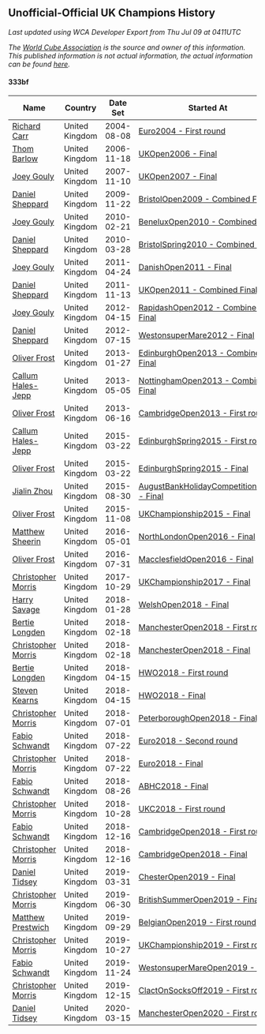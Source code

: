 ## Unofficial-Official UK Champions History

*Last updated using WCA Developer Export from Thu Jul 09 at 0411UTC*

*The [World Cube Association](https://www.worldcubeassociation.org) is the source and owner of this information. This published information is not actual information, the actual information can be found [here](https://www.worldcubeassociation.org/results).*

#### 333bf

|Name|Country|Date Set|Started At|Ended At|Days Held|  
|--|--|--|--|--|--|  
|[Richard Carr](https://www.worldcubeassociation.org/persons/2004CARR01)|United Kingdom|2004-08-08|[Euro2004 - First round](https://www.worldcubeassociation.org/competitions/Euro2004/results/all#e333bf_1)|1 year after [Euro2004](https://www.worldcubeassociation.org/competitions/Euro2004/results/all#e333bf_1)|365|  
|[Thom Barlow](https://www.worldcubeassociation.org/persons/2006BARL01)|United Kingdom|2006-11-18|[UKOpen2006 - Final](https://www.worldcubeassociation.org/competitions/UKOpen2006/results/all#e333bf_f)|[UKOpen2007 - Final](https://www.worldcubeassociation.org/competitions/UKOpen2007/results/all#e333bf_f)|357|  
|[Joey Gouly](https://www.worldcubeassociation.org/persons/2007GOUL01)|United Kingdom|2007-11-10|[UKOpen2007 - Final](https://www.worldcubeassociation.org/competitions/UKOpen2007/results/all#e333bf_f)|[BristolOpen2009 - Combined Final](https://www.worldcubeassociation.org/competitions/BristolOpen2009/results/all#e333bf_c)|743|  
|[Daniel Sheppard](https://www.worldcubeassociation.org/persons/2009SHEP01)|United Kingdom|2009-11-22|[BristolOpen2009 - Combined Final](https://www.worldcubeassociation.org/competitions/BristolOpen2009/results/all#e333bf_c)|[BeneluxOpen2010 - Combined Final](https://www.worldcubeassociation.org/competitions/BeneluxOpen2010/results/all#e333bf_c)|91|  
|[Joey Gouly](https://www.worldcubeassociation.org/persons/2007GOUL01)|United Kingdom|2010-02-21|[BeneluxOpen2010 - Combined Final](https://www.worldcubeassociation.org/competitions/BeneluxOpen2010/results/all#e333bf_c)|[BristolSpring2010 - Combined Final](https://www.worldcubeassociation.org/competitions/BristolSpring2010/results/all#e333bf_c)|35|  
|[Daniel Sheppard](https://www.worldcubeassociation.org/persons/2009SHEP01)|United Kingdom|2010-03-28|[BristolSpring2010 - Combined Final](https://www.worldcubeassociation.org/competitions/BristolSpring2010/results/all#e333bf_c)|[DanishOpen2011 - Final](https://www.worldcubeassociation.org/competitions/DanishOpen2011/results/all#e333bf_f)|392|  
|[Joey Gouly](https://www.worldcubeassociation.org/persons/2007GOUL01)|United Kingdom|2011-04-24|[DanishOpen2011 - Final](https://www.worldcubeassociation.org/competitions/DanishOpen2011/results/all#e333bf_f)|[UKOpen2011 - Combined Final](https://www.worldcubeassociation.org/competitions/UKOpen2011/results/all#e333bf_c)|203|  
|[Daniel Sheppard](https://www.worldcubeassociation.org/persons/2009SHEP01)|United Kingdom|2011-11-13|[UKOpen2011 - Combined Final](https://www.worldcubeassociation.org/competitions/UKOpen2011/results/all#e333bf_c)|[RapidashOpen2012 - Combined Final](https://www.worldcubeassociation.org/competitions/RapidashOpen2012/results/all#e333bf_c)|154|  
|[Joey Gouly](https://www.worldcubeassociation.org/persons/2007GOUL01)|United Kingdom|2012-04-15|[RapidashOpen2012 - Combined Final](https://www.worldcubeassociation.org/competitions/RapidashOpen2012/results/all#e333bf_c)|[WestonsuperMare2012 - Final](https://www.worldcubeassociation.org/competitions/WestonsuperMare2012/results/all#e333bf_f)|91|  
|[Daniel Sheppard](https://www.worldcubeassociation.org/persons/2009SHEP01)|United Kingdom|2012-07-15|[WestonsuperMare2012 - Final](https://www.worldcubeassociation.org/competitions/WestonsuperMare2012/results/all#e333bf_f)|[EdinburghOpen2013 - Combined Final](https://www.worldcubeassociation.org/competitions/EdinburghOpen2013/results/all#e333bf_c)|196|  
|[Oliver Frost](https://www.worldcubeassociation.org/persons/2012FROS01)|United Kingdom|2013-01-27|[EdinburghOpen2013 - Combined Final](https://www.worldcubeassociation.org/competitions/EdinburghOpen2013/results/all#e333bf_c)|[NottinghamOpen2013 - Combined Final](https://www.worldcubeassociation.org/competitions/NottinghamOpen2013/results/all#e333bf_c)|98|  
|[Callum Hales-Jepp](https://www.worldcubeassociation.org/persons/2012HALE01)|United Kingdom|2013-05-05|[NottinghamOpen2013 - Combined Final](https://www.worldcubeassociation.org/competitions/NottinghamOpen2013/results/all#e333bf_c)|[CambridgeOpen2013 - First round](https://www.worldcubeassociation.org/competitions/CambridgeOpen2013/results/all#e333bf_1)|42|  
|[Oliver Frost](https://www.worldcubeassociation.org/persons/2012FROS01)|United Kingdom|2013-06-16|[CambridgeOpen2013 - First round](https://www.worldcubeassociation.org/competitions/CambridgeOpen2013/results/all#e333bf_1)|[EdinburghSpring2015 - First round](https://www.worldcubeassociation.org/competitions/EdinburghSpring2015/results/all#e333bf_1)|644|  
|[Callum Hales-Jepp](https://www.worldcubeassociation.org/persons/2012HALE01)|United Kingdom|2015-03-22|[EdinburghSpring2015 - First round](https://www.worldcubeassociation.org/competitions/EdinburghSpring2015/results/all#e333bf_1)|[EdinburghSpring2015 - Final](https://www.worldcubeassociation.org/competitions/EdinburghSpring2015/results/all#e333bf_f)|0|  
|[Oliver Frost](https://www.worldcubeassociation.org/persons/2012FROS01)|United Kingdom|2015-03-22|[EdinburghSpring2015 - Final](https://www.worldcubeassociation.org/competitions/EdinburghSpring2015/results/all#e333bf_f)|[AugustBankHolidayCompetition2015 - Final](https://www.worldcubeassociation.org/competitions/AugustBankHolidayCompetition2015/results/all#e333bf_f)|161|  
|[Jialin Zhou](https://www.worldcubeassociation.org/persons/2013ZHOU19)|United Kingdom|2015-08-30|[AugustBankHolidayCompetition2015 - Final](https://www.worldcubeassociation.org/competitions/AugustBankHolidayCompetition2015/results/all#e333bf_f)|[UKChampionship2015 - Final](https://www.worldcubeassociation.org/competitions/UKChampionship2015/results/all#e333bf_f)|70|  
|[Oliver Frost](https://www.worldcubeassociation.org/persons/2012FROS01)|United Kingdom|2015-11-08|[UKChampionship2015 - Final](https://www.worldcubeassociation.org/competitions/UKChampionship2015/results/all#e333bf_f)|[NorthLondonOpen2016 - Final](https://www.worldcubeassociation.org/competitions/NorthLondonOpen2016/results/all#e333bf_f)|175|  
|[Matthew Sheerin](https://www.worldcubeassociation.org/persons/2009SHEE01)|United Kingdom|2016-05-01|[NorthLondonOpen2016 - Final](https://www.worldcubeassociation.org/competitions/NorthLondonOpen2016/results/all#e333bf_f)|[MacclesfieldOpen2016 - Final](https://www.worldcubeassociation.org/competitions/MacclesfieldOpen2016/results/all#e333bf_f)|91|  
|[Oliver Frost](https://www.worldcubeassociation.org/persons/2012FROS01)|United Kingdom|2016-07-31|[MacclesfieldOpen2016 - Final](https://www.worldcubeassociation.org/competitions/MacclesfieldOpen2016/results/all#e333bf_f)|[UKChampionship2017 - Final](https://www.worldcubeassociation.org/competitions/UKChampionship2017/results/all#e333bf_f)|455|  
|[Christopher Morris](https://www.worldcubeassociation.org/persons/2013MORR03)|United Kingdom|2017-10-29|[UKChampionship2017 - Final](https://www.worldcubeassociation.org/competitions/UKChampionship2017/results/all#e333bf_f)|[WelshOpen2018 - Final](https://www.worldcubeassociation.org/competitions/WelshOpen2018/results/all#e333bf_f)|91|  
|[Harry Savage](https://www.worldcubeassociation.org/persons/2013SAVA01)|United Kingdom|2018-01-28|[WelshOpen2018 - Final](https://www.worldcubeassociation.org/competitions/WelshOpen2018/results/all#e333bf_f)|[ManchesterOpen2018 - First round](https://www.worldcubeassociation.org/competitions/ManchesterOpen2018/results/all#e333bf_1)|21|  
|[Bertie Longden](https://www.worldcubeassociation.org/persons/2014LONG06)|United Kingdom|2018-02-18|[ManchesterOpen2018 - First round](https://www.worldcubeassociation.org/competitions/ManchesterOpen2018/results/all#e333bf_1)|[ManchesterOpen2018 - Final](https://www.worldcubeassociation.org/competitions/ManchesterOpen2018/results/all#e333bf_f)|0|  
|[Christopher Morris](https://www.worldcubeassociation.org/persons/2013MORR03)|United Kingdom|2018-02-18|[ManchesterOpen2018 - Final](https://www.worldcubeassociation.org/competitions/ManchesterOpen2018/results/all#e333bf_f)|[HWO2018 - First round](https://www.worldcubeassociation.org/competitions/HWO2018/results/all#e333bf_1)|56|  
|[Bertie Longden](https://www.worldcubeassociation.org/persons/2014LONG06)|United Kingdom|2018-04-15|[HWO2018 - First round](https://www.worldcubeassociation.org/competitions/HWO2018/results/all#e333bf_1)|[HWO2018 - Final](https://www.worldcubeassociation.org/competitions/HWO2018/results/all#e333bf_f)|0|  
|[Steven Kearns](https://www.worldcubeassociation.org/persons/2015KEAR01)|United Kingdom|2018-04-15|[HWO2018 - Final](https://www.worldcubeassociation.org/competitions/HWO2018/results/all#e333bf_f)|[PeterboroughOpen2018 - Final](https://www.worldcubeassociation.org/competitions/PeterboroughOpen2018/results/all#e333bf_f)|77|  
|[Christopher Morris](https://www.worldcubeassociation.org/persons/2013MORR03)|United Kingdom|2018-07-01|[PeterboroughOpen2018 - Final](https://www.worldcubeassociation.org/competitions/PeterboroughOpen2018/results/all#e333bf_f)|[Euro2018 - Second round](https://www.worldcubeassociation.org/competitions/Euro2018/results/all#e333bf_2)|21|  
|[Fabio Schwandt](https://www.worldcubeassociation.org/persons/2014SCHW02)|United Kingdom|2018-07-22|[Euro2018 - Second round](https://www.worldcubeassociation.org/competitions/Euro2018/results/all#e333bf_2)|[Euro2018 - Final](https://www.worldcubeassociation.org/competitions/Euro2018/results/all#e333bf_f)|0|  
|[Christopher Morris](https://www.worldcubeassociation.org/persons/2013MORR03)|United Kingdom|2018-07-22|[Euro2018 - Final](https://www.worldcubeassociation.org/competitions/Euro2018/results/all#e333bf_f)|[ABHC2018 - Final](https://www.worldcubeassociation.org/competitions/ABHC2018/results/all#e333bf_f)|35|  
|[Fabio Schwandt](https://www.worldcubeassociation.org/persons/2014SCHW02)|United Kingdom|2018-08-26|[ABHC2018 - Final](https://www.worldcubeassociation.org/competitions/ABHC2018/results/all#e333bf_f)|[UKC2018 - First round](https://www.worldcubeassociation.org/competitions/UKC2018/results/all#e333bf_1)|63|  
|[Christopher Morris](https://www.worldcubeassociation.org/persons/2013MORR03)|United Kingdom|2018-10-28|[UKC2018 - First round](https://www.worldcubeassociation.org/competitions/UKC2018/results/all#e333bf_1)|[CambridgeOpen2018 - First round](https://www.worldcubeassociation.org/competitions/CambridgeOpen2018/results/all#e333bf_1)|49|  
|[Fabio Schwandt](https://www.worldcubeassociation.org/persons/2014SCHW02)|United Kingdom|2018-12-16|[CambridgeOpen2018 - First round](https://www.worldcubeassociation.org/competitions/CambridgeOpen2018/results/all#e333bf_1)|[CambridgeOpen2018 - Final](https://www.worldcubeassociation.org/competitions/CambridgeOpen2018/results/all#e333bf_f)|0|  
|[Christopher Morris](https://www.worldcubeassociation.org/persons/2013MORR03)|United Kingdom|2018-12-16|[CambridgeOpen2018 - Final](https://www.worldcubeassociation.org/competitions/CambridgeOpen2018/results/all#e333bf_f)|[ChesterOpen2019 - Final](https://www.worldcubeassociation.org/competitions/ChesterOpen2019/results/all#e333bf_f)|105|  
|[Daniel Tidsey](https://www.worldcubeassociation.org/persons/2016TIDS01)|United Kingdom|2019-03-31|[ChesterOpen2019 - Final](https://www.worldcubeassociation.org/competitions/ChesterOpen2019/results/all#e333bf_f)|[BritishSummerOpen2019 - Final](https://www.worldcubeassociation.org/competitions/BritishSummerOpen2019/results/all#e333bf_f)|91|  
|[Christopher Morris](https://www.worldcubeassociation.org/persons/2013MORR03)|United Kingdom|2019-06-30|[BritishSummerOpen2019 - Final](https://www.worldcubeassociation.org/competitions/BritishSummerOpen2019/results/all#e333bf_f)|[BelgianOpen2019 - First round](https://www.worldcubeassociation.org/competitions/BelgianOpen2019/results/all#e333bf_1)|91|  
|[Matthew Prestwich](https://www.worldcubeassociation.org/persons/2016PRES04)|United Kingdom|2019-09-29|[BelgianOpen2019 - First round](https://www.worldcubeassociation.org/competitions/BelgianOpen2019/results/all#e333bf_1)|[UKChampionship2019 - First round](https://www.worldcubeassociation.org/competitions/UKChampionship2019/results/all#e333bf_1)|28|  
|[Christopher Morris](https://www.worldcubeassociation.org/persons/2013MORR03)|United Kingdom|2019-10-27|[UKChampionship2019 - First round](https://www.worldcubeassociation.org/competitions/UKChampionship2019/results/all#e333bf_1)|[WestonsuperMareOpen2019 - Final](https://www.worldcubeassociation.org/competitions/WestonsuperMareOpen2019/results/all#e333bf_f)|28|  
|[Fabio Schwandt](https://www.worldcubeassociation.org/persons/2014SCHW02)|United Kingdom|2019-11-24|[WestonsuperMareOpen2019 - Final](https://www.worldcubeassociation.org/competitions/WestonsuperMareOpen2019/results/all#e333bf_f)|[ClactOnSocksOff2019 - First round](https://www.worldcubeassociation.org/competitions/ClactOnSocksOff2019/results/all#e333bf_1)|21|  
|[Christopher Morris](https://www.worldcubeassociation.org/persons/2013MORR03)|United Kingdom|2019-12-15|[ClactOnSocksOff2019 - First round](https://www.worldcubeassociation.org/competitions/ClactOnSocksOff2019/results/all#e333bf_1)|[ManchesterOpen2020 - First round](https://www.worldcubeassociation.org/competitions/ManchesterOpen2020/results/all#e333bf_1)|91|  
|[Daniel Tidsey](https://www.worldcubeassociation.org/persons/2016TIDS01)|United Kingdom|2020-03-15|[ManchesterOpen2020 - First round](https://www.worldcubeassociation.org/competitions/ManchesterOpen2020/results/all#e333bf_1)|Ongoing|116|  

